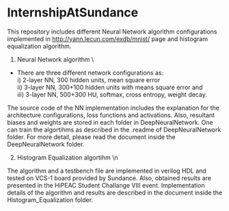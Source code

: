 # InternshipAtSundance

This repository includes different Neural Network algorithm configurations implemented in http://yann.lecun.com/exdb/mnist/ page and histogram equalization algorithm. 

1) Neural Network algorithm \
  - There are three different network configurations as: \
    i) 2-layer NN, 300 hidden units, mean square error \
    ii) 3-layer NN, 300+100 hidden units with means square error and \
    iii) 3-layer NN, 500+300 HU, softmax, cross entropy, weight decay. 
  
  The source code of the NN implementation includes the explanation for the architecture configurations, loss functions and activations. Also, resultant biases and weights are stored in each folder in DeepNeuralNetwork. One can train the algortihms as described in the .readme of DeepNeuralNetwork folder. For more detail, please read the document inside the DeepNeuralNetwork folder. 

2) Histogram Equalization algortihm \n
  
  The algorithm and a testbench file are implemented in verilog HDL and tested on VCS-1 board provided by Sundance. Also, obtained results are presented in the HiPEAC Student Challange VIII event. Implementation details of the algorithm and results are described in the document inside the Histogram_Equalization folder. 
